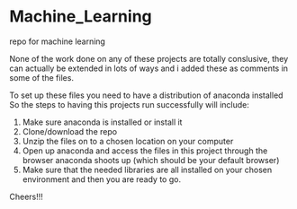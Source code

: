 # Machine_Learning
repo for machine learning

None of the work done on any of these projects are totally conslusive, they can actually be extended in lots of ways and i added these 
as comments in some of the files. 

To set up these files you need to have a distribution of anaconda installed
So the steps to having this projects run successfully will include:

1. Make sure anaconda is installed or install it
2. Clone/download the repo
3. Unzip the files on to a chosen location on your computer
4. Open up anaconda and access the files in this project through the browser anaconda shoots up (which should be your default browser)
5. Make sure that the needed libraries are all installed on your chosen environment and then you are ready to go.



Cheers!!!
